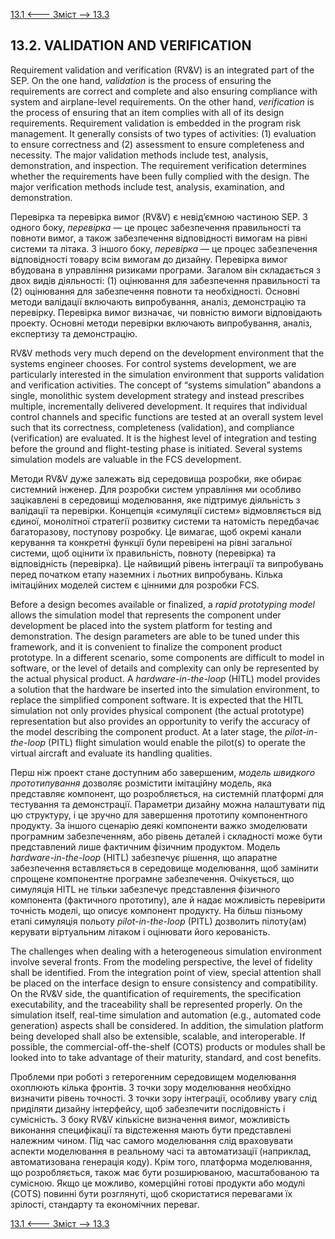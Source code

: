 [13.1 <--- ](13_1.md) [   Зміст   ](README.md) [--> 13.3](13_3.md)

## 13.2. VALIDATION AND VERIFICATION

Requirement validation and verification (RV&V) is an integrated part of the SEP. On the one hand, *validation* is the process of ensuring the requirements are correct and complete and also ensuring compliance with system and airplane-level requirements. On the other hand, *verification* is the process of ensuring that an item complies with all of its design requirements. Requirement validation is embedded in the program risk management. It generally consists of two types of activities: (1) evaluation to ensure correctness and (2) assessment to ensure completeness and necessity. The major validation methods include test, analysis, demonstration, and inspection. The requirement verification determines whether the requirements have been fully complied with the design. The major verification methods include test, analysis, examination, and demonstration.

Перевірка та перевірка вимог (RV&V) є невід’ємною частиною SEP. З одного боку, *перевірка* — це процес забезпечення правильності та повноти вимог, а також забезпечення відповідності вимогам на рівні системи та літака. З іншого боку, *перевірка* — це процес забезпечення відповідності товару всім вимогам до дизайну. Перевірка вимог вбудована в управління ризиками програми. Загалом він складається з двох видів діяльності: (1) оцінювання для забезпечення правильності та (2) оцінювання для забезпечення повноти та необхідності. Основні методи валідації включають випробування, аналіз, демонстрацію та перевірку. Перевірка вимог визначає, чи повністю вимоги відповідають проекту. Основні методи перевірки включають випробування, аналіз, експертизу та демонстрацію.

RV&V methods very much depend on the development environment that the systems engineer chooses. For control systems development, we are particularly interested in the simulation environment that supports validation and verification activities. The concept of “systems simulation” abandons a single, monolithic system development strategy and instead prescribes multiple, incrementally delivered development. It requires that individual control channels and specific functions are tested at an overall system level such that its correctness, completeness (validation), and compliance (verification) are evaluated. It is the highest level of integration and testing before the ground and flight-testing phase is initiated. Several systems simulation models are valuable in the FCS development.

Методи RV&V дуже залежать від середовища розробки, яке обирає системний інженер. Для розробки систем управління ми особливо зацікавлені в середовищі моделювання, яке підтримує діяльність з валідації та перевірки. Концепція «симуляції систем» відмовляється від єдиної, монолітної стратегії розвитку системи та натомість передбачає багаторазову, поступову розробку. Це вимагає, щоб окремі канали керування та конкретні функції були перевірені на рівні загальної системи, щоб оцінити їх правильність, повноту (перевірка) та відповідність (перевірка). Це найвищий рівень інтеграції та випробувань перед початком етапу наземних і льотних випробувань. Кілька імітаційних моделей систем є цінними для розробки FCS.

Before a design becomes available or finalized, a *rapid prototyping model* allows the simulation model that represents the component under development be placed into the system platform for testing and demonstration. The design parameters are able to be tuned under this framework, and it is convenient to finalize the component product prototype. In a different scenario, some components are difficult to model in software, or the level of details and complexity can only be represented by the actual physical product. A *hardware-in-the-loop* (HITL) model provides a solution that the hardware be inserted into the simulation environment, to replace the simplified component software. It is expected that the HITL simulation not only provides physical component (the actual prototype) representation but also provides an opportunity to verify the accuracy of the model describing the component product. At a later stage, the *pilot-in-the-loop* (PITL) flight simulation would enable the pilot(s) to operate the virtual aircraft and evaluate its handling qualities.

Перш ніж проект стане доступним або завершеним, *модель швидкого прототипування* дозволяє розмістити імітаційну модель, яка представляє компонент, що розробляється, на системній платформі для тестування та демонстрації. Параметри дизайну можна налаштувати під цю структуру, і це зручно для завершення прототипу компонентного продукту. За іншого сценарію деякі компоненти важко змоделювати програмним забезпеченням, або рівень деталей і складності може бути представлений лише фактичним фізичним продуктом. Модель *hardware-in-the-loop* (HITL) забезпечує рішення, що апаратне забезпечення вставляється в середовище моделювання, щоб замінити спрощене компонентне програмне забезпечення. Очікується, що симуляція HITL не тільки забезпечує представлення фізичного компонента (фактичного прототипу), але й надає можливість перевірити точність моделі, що описує компонент продукту. На більш пізньому етапі симуляція польоту *pilot-in-the-loop* (PITL) дозволить пілоту(ам) керувати віртуальним літаком і оцінювати його керованість.

The challenges when dealing with a heterogeneous simulation environment involve several fronts. From the modeling perspective, the level of fidelity shall be identified. From the integration point of view, special attention shall be placed on the interface design to ensure consistency and compatibility. On the RV&V side, the quantification of requirements, the specification executability, and the traceability shall be represented properly. On the simulation itself, real-time simulation and automation (e.g., automated code generation) aspects shall be considered. In addition, the simulation platform being developed shall also be extensible, scalable, and interoperable. If possible, the commercial-off-the-shelf (COTS) products or modules shall be looked into to take advantage of their maturity, standard, and cost benefits.

Проблеми при роботі з гетерогенним середовищем моделювання охоплюють кілька фронтів. З точки зору моделювання необхідно визначити рівень точності. З точки зору інтеграції, особливу увагу слід приділяти дизайну інтерфейсу, щоб забезпечити послідовність і сумісність. З боку RV&V кількісне визначення вимог, можливість виконання специфікації та відстеження мають бути представлені належним чином. Під час самого моделювання слід враховувати аспекти моделювання в реальному часі та автоматизації (наприклад, автоматизована генерація коду). Крім того, платформа моделювання, що розробляється, також має бути розширюваною, масштабованою та сумісною. Якщо це можливо, комерційні готові продукти або модулі (COTS) повинні бути розглянуті, щоб скористатися перевагами їх зрілості, стандарту та економічних переваг.

[13.1 <--- ](13_1.md) [   Зміст   ](README.md) [--> 13.3](13_3.md)